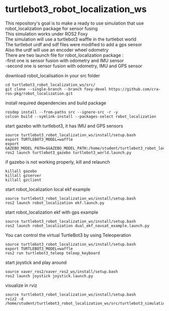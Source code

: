 # turtlebot3_robot_localization_ws

This repository's goal is to make a ready to use simulation that use robot_localization package for sensor fusing\
This simulation works under ROS2 Foxy\
The simulation will use a turtlebot3 waffle in the turtlebot world\
The turtlebot urdf and sdf files were modified to add a gps sensor\
Also the urdf will use an encoder wheel odometry\
There are two launch file for robot_localization package :\
-first one is sensor fusion with odometry and IMU sensor\
-second one is  sensor fusion with odometry, IMU and GPS sensor

download robot_localisation in your src folder
~~~
cd turtlebot3_robot_localization_ws/src/
git clone --single-branch --branch foxy-devel https://github.com/cra-ros-pkg/robot_localization.git
~~~

install required dependencies and build package
~~~
rosdep install --from-paths src --ignore-src -r -y
colcon build --symlink-install --packages-select robot_localization
~~~

start gazebo with turtlebot3, it has IMU and GPS sensors
~~~
source turtlebot3_robot_localization_ws/install/setup.bash
export TURTLEBOT3_MODEL=waffle
export GAZEBO_MODEL_PATH=$GAZEBO_MODEL_PATH:/home/student/turtlebot3_robot_localization_ws/src/turtlebot3_simulations/turtlebot3_gazebo/models
ros2 launch turtlebot3_gazebo turtlebot3_world.launch.py
~~~

if gazebo is not working properly, kill and relaunch
~~~
killall gazebo 
killall gzserver
killall gzclient
~~~

start robot_localization local ekf example
~~~
source turtlebot3_robot_localization_ws/install/setup.bash
ros2 launch robot_localization ekf.launch.py
~~~

start robot_localization ekf with gps example
~~~
source turtlebot3_robot_localization_ws/install/setup.bash
ros2 launch robot_localization dual_ekf_navsat_example.launch.py
~~~

You can control the virtual TurtleBot3 by using Teleoperation
~~~
source turtlebot3_robot_localization_ws/install/setup.bash
export TURTLEBOT3_MODEL=waffle
ros2 run turtlebot3_teleop teleop_keyboard
~~~

start joystick and play around
~~~
source xaver_ros2/xaver_ros2_ws/install/setup.bash
ros2 launch joystick joystick.launch.py
~~~

visualize in rviz
~~~
source turtlebot3_robot_localization_ws/install/setup.bash
rviz2 -d /home/student/turtlebot3_robot_localization_ws/src/turtlebot3_simulations/turtlebot3_gazebo/rviz/tb3_gazebo_robot_localization.rviz
~~~

